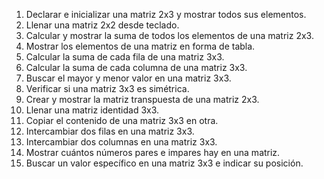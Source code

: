 1. Declarar e inicializar una matriz 2x3 y mostrar todos sus elementos.
2. Llenar una matriz 2x2 desde teclado.
3. Calcular y mostrar la suma de todos los elementos de una matriz 2x3.
4. Mostrar los elementos de una matriz en forma de tabla.
5. Calcular la suma de cada fila de una matriz 3x3.
6. Calcular la suma de cada columna de una matriz 3x3.
7. Buscar el mayor y menor valor en una matriz 3x3.
8. Verificar si una matriz 3x3 es simétrica.
9. Crear y mostrar la matriz transpuesta de una matriz 2x3.
10. Llenar una matriz identidad 3x3.
11. Copiar el contenido de una matriz 3x3 en otra.
12. Intercambiar dos filas en una matriz 3x3.
13. Intercambiar dos columnas en una matriz 3x3.
14. Mostrar cuántos números pares e impares hay en una matriz.
15. Buscar un valor específico en una matriz 3x3 e indicar su posición.
